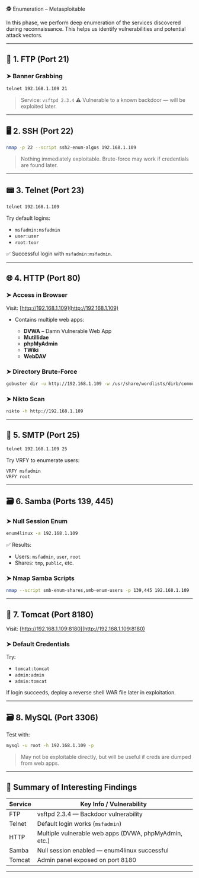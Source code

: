 🕵️ Enumeration – Metasploitable

In this phase, we perform deep enumeration of the services discovered during reconnaissance. This helps us identify vulnerabilities and potential attack vectors.

---

## 🔐 1. FTP (Port 21)

### ➤ Banner Grabbing
```bash
telnet 192.168.1.109 21
````

> Service: `vsftpd 2.3.4`
> ⚠️ Vulnerable to a known backdoor — will be exploited later.

---

## 🖥️ 2. SSH (Port 22)

```bash
nmap -p 22 --script ssh2-enum-algos 192.168.1.109
```

> Nothing immediately exploitable. Brute-force may work if credentials are found later.

---

## 📟 3. Telnet (Port 23)

```bash
telnet 192.168.1.109
```

Try default logins:

* `msfadmin:msfadmin`
* `user:user`
* `root:toor`

✅ Successful login with `msfadmin:msfadmin`.

---

## 🌐 4. HTTP (Port 80)

### ➤ Access in Browser

Visit: [http://192.168.1.109](http://192.168.1.109)

* Contains multiple web apps:

  * **DVWA** – Damn Vulnerable Web App
  * **Mutillidae**
  * **phpMyAdmin**
  * **TWiki**
  * **WebDAV**

### ➤ Directory Brute-Force

```bash
gobuster dir -u http://192.168.1.109 -w /usr/share/wordlists/dirb/common.txt
```

### ➤ Nikto Scan

```bash
nikto -h http://192.168.1.109
```

---

## 🧾 5. SMTP (Port 25)

```bash
telnet 192.168.1.109 25
```

Try VRFY to enumerate users:

```bash
VRFY msfadmin
VRFY root
```

---

## 🗃️ 6. Samba (Ports 139, 445)

### ➤ Null Session Enum

```bash
enum4linux -a 192.168.1.109
```

✅ Results:

* Users: `msfadmin`, `user`, `root`
* Shares: `tmp`, `public`, etc.

### ➤ Nmap Samba Scripts

```bash
nmap --script smb-enum-shares,smb-enum-users -p 139,445 192.168.1.109
```

---

## 🧩 7. Tomcat (Port 8180)

Visit: [http://192.168.1.109:8180](http://192.168.1.109:8180)

### ➤ Default Credentials

Try:

* `tomcat:tomcat`
* `admin:admin`
* `admin:tomcat`

If login succeeds, deploy a reverse shell WAR file later in exploitation.

---

## 🗃️ 8. MySQL (Port 3306)

Test with:

```bash
mysql -u root -h 192.168.1.109 -p
```

> May not be exploitable directly, but will be useful if creds are dumped from web apps.

---

## 📌 Summary of Interesting Findings

| Service | Key Info / Vulnerability                              |
| ------- | ----------------------------------------------------- |
| FTP     | vsftpd 2.3.4 — Backdoor vulnerability                 |
| Telnet  | Default login works (`msfadmin`)                      |
| HTTP    | Multiple vulnerable web apps (DVWA, phpMyAdmin, etc.) |
| Samba   | Null session enabled — enum4linux successful          |
| Tomcat  | Admin panel exposed on port 8180                      |

---
